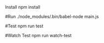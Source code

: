 Install
npm install

#Run
./node_modules/.bin/babel-node main.js

#Test
npm run test

#Watch Test
npm run watch-test
